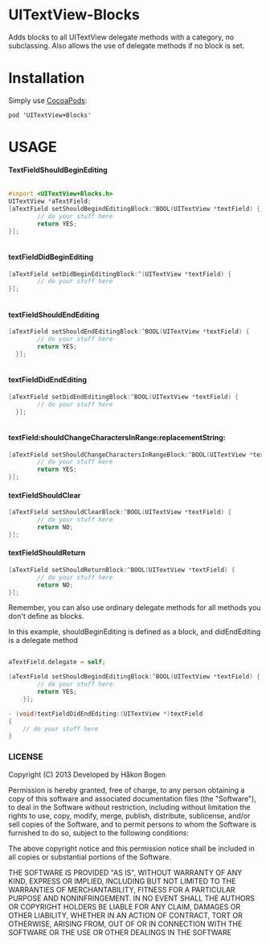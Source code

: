 UITextView-Blocks
==================

Adds blocks to all UITextView delegate methods with a category, no subclassing. Also allows the use of delegate methods if no block is set.

Installation
============
Simply use [CocoaPods](http://cocoapods.org/):

`pod 'UITextView+Blocks'`

USAGE
=====

#### TextFieldShouldBeginEditing
```objective-c

#import <UITextView+Blocks.h>
UITextView *aTextField;
[aTextField setShouldBegindEditingBlock:^BOOL(UITextView *textField) {
        // do your stuff here
        return YES;
}];
    
```

#### textFieldDidBeginEditing

```objective-c
[aTextField setDidBeginEditingBlock:^(UITextView *textField) {
        // do your stuff here
}];
    
```

#### textFieldShouldEndEditing

```objective-c
[aTextField setShouldEndEditingBlock:^BOOL(UITextView *textField) {
        // do your stuff here
        return YES;
  }];
    
```

#### textFieldDidEndEditing

```objective-c
[aTextField setDidEndEditingBlock:^BOOL(UITextView *textField) {
        // do your stuff here
  }];
    
```

#### textField:shouldChangeCharactersInRange:replacementString:

```objective-c
[aTextField setShouldChangeCharactersInRangeBlock:^BOOL(UITextView *textField, NSRange range, NSString *replacementString) {
        // do your stuff here
        return YES;
}];
```
#### textFieldShouldClear

```objective-c
[aTextField setShouldClearBlock:^BOOL(UITextView *textField) {
        // do your stuff here
        return NO;
}];
```
#### textFieldShouldReturn
```objective-c
[aTextField setShouldReturnBlock:^BOOL(UITextView *textField) {
        // do your stuff here
        return NO;
}];
```    

Remember, you can also use ordinary delegate methods for all methods you don't define as blocks.

In this example, shouldBeginEditing is defined as a block, and didEndEditing is a delegate method

```objective-c

aTextField.delegate = self;

[aTextField setShouldBegindEditingBlock:^BOOL(UITextView *textField) {
        // do your stuff here
        return YES;
    }];

- (void)textFieldDidEndEditing:(UITextView *)textField
{
    // do your stuff here
}
```   

### LICENSE

Copyright (C) 2013 Developed by Håkon Bogen

Permission is hereby granted, free of charge, to any person obtaining a copy of this software and associated documentation files (the "Software"), to deal in the Software without restriction, including without limitation the rights to use, copy, modify, merge, publish, distribute, sublicense, and/or sell copies of the Software, and to permit persons to whom the Software is furnished to do so, subject to the following conditions:

The above copyright notice and this permission notice shall be included in all copies or substantial portions of the Software.

THE SOFTWARE IS PROVIDED "AS IS", WITHOUT WARRANTY OF ANY KIND, EXPRESS OR IMPLIED, INCLUDING BUT NOT LIMITED TO THE WARRANTIES OF MERCHANTABILITY, FITNESS FOR A PARTICULAR PURPOSE AND NONINFRINGEMENT. IN NO EVENT SHALL THE AUTHORS OR COPYRIGHT HOLDERS BE LIABLE FOR ANY CLAIM, DAMAGES OR OTHER LIABILITY, WHETHER IN AN ACTION OF CONTRACT, TORT OR OTHERWISE, ARISING FROM, OUT OF OR IN CONNECTION WITH THE SOFTWARE OR THE USE OR OTHER DEALINGS IN THE SOFTWARE
